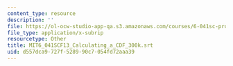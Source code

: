 ```yaml
---
content_type: resource
description: ''
file: https://ol-ocw-studio-app-qa.s3.amazonaws.com/courses/6-041sc-probabilistic-systems-analysis-and-applied-probability-fall-2013/d557dca9727f528990c7054fd72aaa39_MIT6_041SCF13_Calculating_a_CDF_300k.vtt
file_type: application/x-subrip
resourcetype: Other
title: MIT6_041SCF13_Calculating_a_CDF_300k.srt
uid: d557dca9-727f-5289-90c7-054fd72aaa39
---
```

